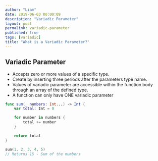 ```yaml
---
author: "Liam"
date: 2019-06-03 00:00:09
description: "Variadic Parameter"
layout: post
permalink: variadic-parameter
published: true
tags: [variadic]
title: "What is a Variadic Parameter?"
---
```


## Variadic Parameter

- Accepts zero or more values of a specific type.
- Create by inserting three periods after the parameters type name.
- Values of variadic parameter are accessible within the function body through an array of the defined type.
- A function can only have ONE variadic parameter

```swift
func sum(_ numbers: Int...) -> Int {
    var total: Int = 0

    for number in numbers {
        total += number
    }

    return total
}

sum(1, 2, 3, 4, 5)		
// Returns 15 - Sum of the numbers
```

